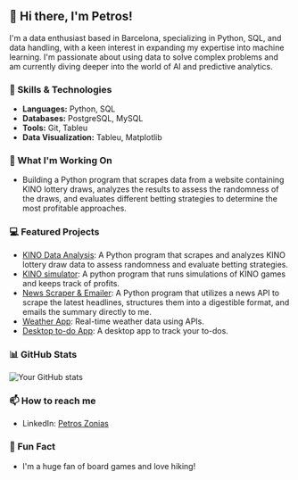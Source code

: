 ## 👋 Hi there, I'm Petros!
I'm a data enthusiast based in Barcelona, specializing in Python, SQL, and data handling, with a keen interest in expanding my expertise into machine learning. I'm passionate about using data to solve complex problems and am currently diving deeper into the world of AI and predictive analytics.

### 🚀 Skills & Technologies
- **Languages:** Python, SQL
- **Databases:** PostgreSQL, MySQL
- **Tools:** Git, Tableu
- **Data Visualization:** Tableu, Matplotlib

### 🔭 What I'm Working On
- Building a Python program that scrapes data from a website containing KINO lottery draws, analyzes the results to assess the randomness of the draws, and evaluates different betting strategies to determine the most profitable approaches.

### 💻 Featured Projects
- [KINO Data Analysis](https://github.com/Megazon01/KINO-Data_Analysis): A Python program that scrapes and analyzes KINO lottery draw data to assess randomness and evaluate betting strategies.
- [KINO simulator](https://github.com/yourrepo): A python program that runs simulations of KINO games and keeps track of profits.
- [News Scraper & Emailer](https://github.com/yourrepo): A Python program that utilizes a news API to scrape the latest headlines, structures them into a digestible format, and emails the summary directly to me.
- [Weather App](https://github.com/yourrepo): Real-time weather data using APIs.
- [Desktop to-do App](https://github.com/yourrepo): A desktop app to track your to-dos.



### 📊 GitHub Stats
![Your GitHub stats](https://github-readme-stats.vercel.app/api?username=Megazon01&show_icons=true&theme=radical)


### 📫 How to reach me
- LinkedIn: [Petros Zonias](https://www.linkedin.com/in/petros-zonias-682781211/)

### 🎨 Fun Fact
- I'm a huge fan of board games and love hiking!

